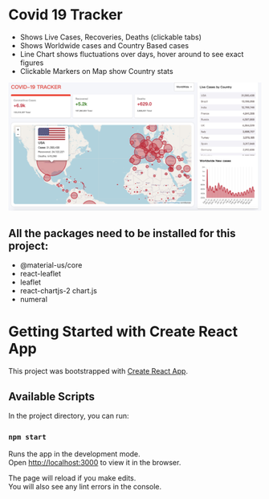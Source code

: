 # Covid 19 Tracker

* Shows Live Cases, Recoveries, Deaths (clickable tabs)
* Shows Worldwide cases and Country Based cases
* Line Chart shows fluctuations over days, hover around to see exact figures
* Clickable Markers on Map show Country stats

![Image](https://github.com/Lilylu917204/Covid-19-Tracker/blob/main/covid19.png)

## All the packages need to be installed for this project:
* @material-us/core
* react-leaflet 
* leaflet       
* react-chartjs-2 chart.js   
* numeral  

# Getting Started with Create React App

This project was bootstrapped with [Create React App](https://github.com/facebook/create-react-app).

## Available Scripts

In the project directory, you can run:

### `npm start`

Runs the app in the development mode.\
Open [http://localhost:3000](http://localhost:3000) to view it in the browser.

The page will reload if you make edits.\
You will also see any lint errors in the console.
